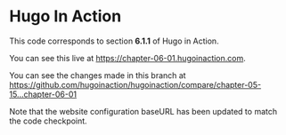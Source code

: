 Hugo In Action
===============

This code corresponds to section **6.1.1** of Hugo in Action.

You can see this live at https://chapter-06-01.hugoinaction.com.

You can see the changes made in this branch at https://github.com/hugoinaction/hugoinaction/compare/chapter-05-15...chapter-06-01

Note that the website configuration baseURL has been updated to match the code checkpoint.
